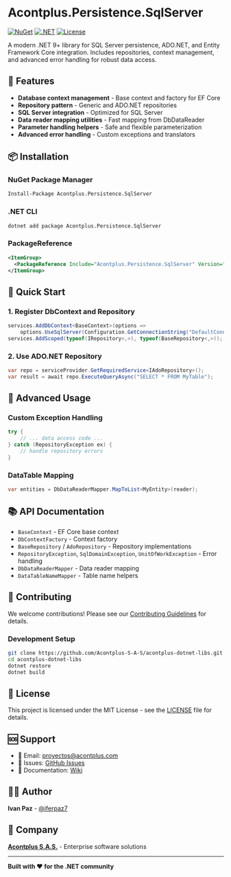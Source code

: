 # Acontplus.Persistence.SqlServer

[![NuGet](https://img.shields.io/nuget/v/Acontplus.Persistence.SqlServer.svg)](https://www.nuget.org/packages/Acontplus.Persistence.SqlServer)
[![.NET](https://img.shields.io/badge/.NET-9.0-blue.svg)](https://dotnet.microsoft.com/download/dotnet/9.0)
[![License](https://img.shields.io/badge/license-MIT-green.svg)](LICENSE)

A modern .NET 9+ library for SQL Server persistence, ADO.NET, and Entity Framework Core integration. Includes repositories, context management, and advanced error handling for robust data access.

## 🚀 Features

- **Database context management** - Base context and factory for EF Core
- **Repository pattern** - Generic and ADO.NET repositories
- **SQL Server integration** - Optimized for SQL Server
- **Data reader mapping utilities** - Fast mapping from DbDataReader
- **Parameter handling helpers** - Safe and flexible parameterization
- **Advanced error handling** - Custom exceptions and translators

## 📦 Installation

### NuGet Package Manager
```bash
Install-Package Acontplus.Persistence.SqlServer
```

### .NET CLI
```bash
dotnet add package Acontplus.Persistence.SqlServer
```

### PackageReference
```xml
<ItemGroup>
  <PackageReference Include="Acontplus.Persistence.SqlServer" Version="1.0.14" />
</ItemGroup>
```

## 🎯 Quick Start

### 1. Register DbContext and Repository
```csharp
services.AddDbContext<BaseContext>(options =>
    options.UseSqlServer(Configuration.GetConnectionString("DefaultConnection")));
services.AddScoped(typeof(IRepository<,>), typeof(BaseRepository<,>));
```

### 2. Use ADO.NET Repository
```csharp
var repo = serviceProvider.GetRequiredService<IAdoRepository>();
var result = await repo.ExecuteQueryAsync("SELECT * FROM MyTable");
```

## 🔧 Advanced Usage

### Custom Exception Handling
```csharp
try {
    // ... data access code ...
} catch (RepositoryException ex) {
    // handle repository errors
}
```

### DataTable Mapping
```csharp
var entities = DbDataReaderMapper.MapToList<MyEntity>(reader);
```

## 📚 API Documentation

- `BaseContext` - EF Core base context
- `DbContextFactory` - Context factory
- `BaseRepository` / `AdoRepository` - Repository implementations
- `RepositoryException`, `SqlDomainException`, `UnitOfWorkException` - Error handling
- `DbDataReaderMapper` - Data reader mapping
- `DataTableNameMapper` - Table name helpers

## 🤝 Contributing

We welcome contributions! Please see our [Contributing Guidelines](CONTRIBUTING.md) for details.

### Development Setup
```bash
git clone https://github.com/Acontplus-S-A-S/acontplus-dotnet-libs.git
cd acontplus-dotnet-libs
dotnet restore
dotnet build
```

## 📄 License

This project is licensed under the MIT License - see the [LICENSE](LICENSE) file for details.

## 🆘 Support

- 📧 Email: proyectos@acontplus.com
- 🐛 Issues: [GitHub Issues](https://github.com/Acontplus-S-A-S/acontplus-dotnet-libs/issues)
- 📖 Documentation: [Wiki](https://github.com/Acontplus-S-A-S/acontplus-dotnet-libs/wiki)

## 👨‍💻 Author

**Ivan Paz** - [@iferpaz7](https://linktr.ee/iferpaz7)

## 🏢 Company

**[Acontplus S.A.S.](https://acontplus.com.ec)** - Enterprise software solutions

---

**Built with ❤️ for the .NET community**